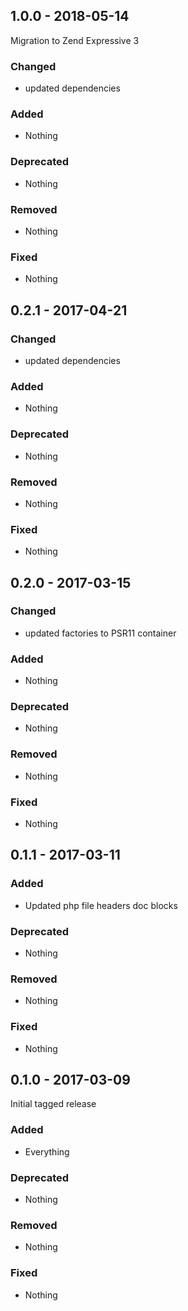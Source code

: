 ## 1.0.0 - 2018-05-14

Migration to Zend Expressive 3

### Changed
* updated dependencies

### Added
* Nothing

### Deprecated
* Nothing

### Removed
* Nothing

### Fixed
* Nothing


## 0.2.1 - 2017-04-21

### Changed
* updated dependencies

### Added
* Nothing

### Deprecated
* Nothing

### Removed
* Nothing

### Fixed
* Nothing


## 0.2.0 - 2017-03-15

### Changed
* updated factories to PSR11 container

### Added
* Nothing

### Deprecated
* Nothing

### Removed
* Nothing

### Fixed
* Nothing


## 0.1.1 - 2017-03-11

### Added
* Updated php file headers doc blocks

### Deprecated
* Nothing

### Removed
* Nothing

### Fixed
* Nothing


## 0.1.0 - 2017-03-09

Initial tagged release

### Added
* Everything

### Deprecated
* Nothing

### Removed
* Nothing

### Fixed
* Nothing
